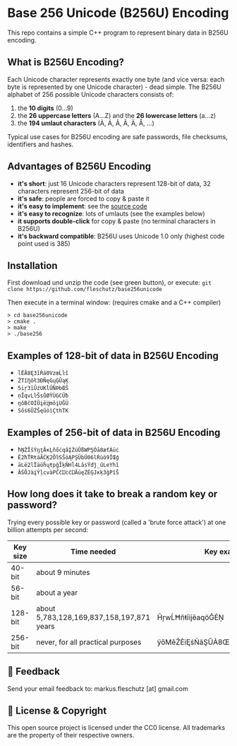 Base 256 Unicode (B256U) Encoding
=================================
This repo contains a simple C++ program to represent binary data in B256U encoding. 

What is B256U Encoding?
-----------------------
Each Unicode character represents exactly one byte (and vice versa: each byte is represented by one Unicode character) - dead simple. The B256U alphabet of 256 possible Unicode characters consists of:

1. the **10 digits** (0...9)
2. the **26 uppercase letters** (A...Z) and the **26 lowercase letters** (a...z)
3. the **194 umlaut characters** (À, Á, Â, Ã, Ä, Å, ...)

Typical use cases for B256U encoding are safe passwords, file checksums, identifiers and hashes.

Advantages of B256U Encoding
----------------------------
* **it's short**: just 16 Unicode characters represent 128-bit of data, 32 characters represent 256-bit of data
* **it's safe**: people are forced to copy & paste it 
* **it's easy to implement**: see the [source code](base256.cpp)
* **it's easy to recognize**: lots of umlauts (see the examples below)
* **it supports double-click** for copy & paste (no terminal characters in B256U) 
* **it's backward compatible**: B256U uses Unicode 1.0 only (highest code point used is 385)

Installation
------------
First download und unzip the code (see green button), or execute: `git clone https://github.com/fleschutz/base256unicode`

Then execute in a terminal window: (requires cmake and a C++ compiler)

```
> cd base256unicode
> cmake .
> make
> ./base256
```

Examples of 128-bit of data in B256U Encoding
---------------------------------------------
* `ĺËĀ8Ę3ĩŔá0VzœĹŀî`
* `ŽTĭŊõł3ÐÑęGųĢÛąĶ`
* `5iŗ3īÛźUKĺŰÑÞbŒŜ`
* `ņĨqvLŀŠsůØŸÙGCŰƀ`
* `ŋôBĉOÍŬįēĳmōįUĞÜ`
* `Sőś6ŬŹŠęűöìÇthTK`

Examples of 256-bit of data in B256U Encoding
---------------------------------------------
* `ħŅŹĬšÝŋţĀĸĻňőċqâĮŹúŪßWPŞÓā8æťÁüċ`
* `Ě2ħŤRŧáÃĆĶ2ÕŀSŜöĄPŞÜbŰ06lŔùö9ĬŒģ`
* `āLë2lÏäöĥųŧpğĨķŇHĺ4LăsŸđĵ_űLeYhĩ`
* `ÂŚÔJàįŶļcvàPĈčĲċĉĲĂūęŻÉĢJĸķ3ğPĭŠ`

How long does it take to break a random key or password?
--------------------------------------------------------
Trying every possible key or password (called a 'brute force attack') at one billion attempts per second:

| Key size | Time needed                               | Key example                      |
|----------|-------------------------------------------|----------------------------------|
|  40-bit  | about 9 minutes                           |                                  |
|  56-bit  | about a year                              |                                  |
| 128-bit  | about 5,783,128,169,837,158,197,871 years | ĤŗwĹĦñŧīĳēaqöĜĖŅ                 |
| 256-bit  | never, for all practical purposes         | ÿőMêŽĖiĘśŃäŞŰÀ8ŒŽĎäPfSŖÔń÷Ī7ėëŷò |

📧 Feedback
------------
Send your email feedback to: markus.fleschutz [at] gmail.com

🤝 License & Copyright
-----------------------
This open source project is licensed under the CC0 license. All trademarks are the property of their respective owners.

